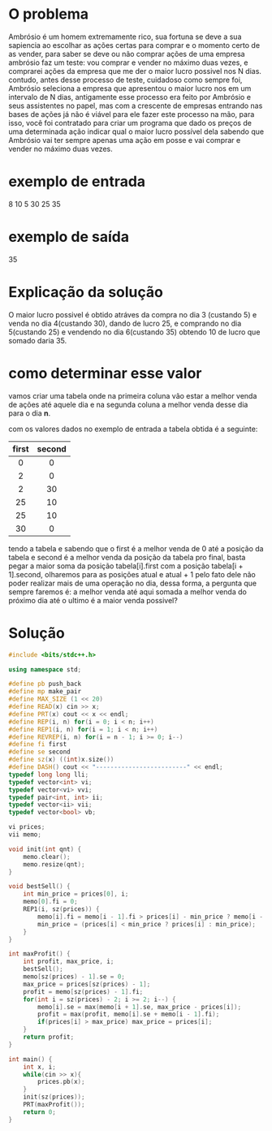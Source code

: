 # O problema
Ambrósio é um homem extremamente rico, sua fortuna se deve a sua sapiencia ao escolhar as ações certas para comprar e o momento certo de as vender, para saber se deve ou não comprar ações de uma empresa ambrósio faz um teste:
vou comprar e vender no máximo duas vezes, e comprarei ações da empresa que me der o maior lucro possivel nos N dias.
contudo, antes desse processo de teste, cuidadoso como sempre foi, Ambrósio seleciona a empresa que apresentou o maior lucro nos em um intervalo de N dias, antigamente esse processo era feito por Ambrósio e seus assistentes no papel, mas com a crescente de empresas entrando nas bases de ações já não é viável para ele fazer este processo na mão, para isso, você foi contratado para criar um programa que dado os preços de uma determinada ação indicar qual o maior lucro possível dela sabendo que Ambrósio vai ter sempre apenas uma ação em posse e vai comprar e vender no máximo duas vezes.

# exemplo de entrada
8 10 5 30 25 35

# exemplo de saída
35

# Explicação da solução
O maior lucro possivel é obtido atráves da compra no dia 3 (custando 5) e venda no dia 4(custando 30), dando de lucro 25, e comprando no dia 5(custando 25) e vendendo no dia 6(custando 35) obtendo 10 de lucro que somado daria 35.

# como determinar esse valor
vamos criar uma tabela onde na primeira coluna vão estar a melhor venda de ações até aquele dia e na segunda coluna a melhor venda desse dia para o dia __n__.

com os valores dados no exemplo de entrada a tabela obtida é a seguinte:

| first  | second |
| :----: | :----: |
| 0      | 0      |
| 2      | 0      |
| 2      | 30     |
| 25     | 10     |
| 25     | 10     |
| 30     | 0      |

tendo a tabela e sabendo que o first é a melhor venda de 0 até a posição da tabela e second é a melhor venda da posição da tabela pro final, basta pegar a maior soma da posição tabela[i].first com a posição tabela[i + 1].second, olharemos para as posições atual e atual + 1 pelo fato dele não poder realizar mais de uma operação no dia, dessa forma, a pergunta que sempre faremos é: a melhor venda até aqui somada a melhor venda do próximo dia até o ultimo é a maior venda possivel?

# Solução
```C++
#include <bits/stdc++.h>

using namespace std;

#define pb push_back
#define mp make_pair 
#define MAX_SIZE (1 << 20)
#define READ(x) cin >> x;
#define PRT(x) cout << x << endl;
#define REP(i, n) for(i = 0; i < n; i++)
#define REP1(i, n) for(i = 1; i < n; i++)
#define REVREP(i, n) for(i = n - 1; i >= 0; i--)
#define fi first
#define se second
#define sz(x) ((int)x.size())
#define DASH() cout << "-------------------------" << endl;
typedef long long lli;
typedef vector<int> vi;
typedef vector<vi> vvi;
typedef pair<int, int> ii;
typedef vector<ii> vii;
typedef vector<bool> vb;

vi prices;
vii memo;

void init(int qnt) {
	memo.clear();
	memo.resize(qnt);
}

void bestSell() {
	int min_price = prices[0], i;
	memo[0].fi = 0;
	REP1(i, sz(prices)) {
		memo[i].fi = memo[i - 1].fi > prices[i] - min_price ? memo[i - 1].fi : prices[i] - min_price;
		min_price = (prices[i] < min_price ? prices[i] : min_price);
	}
}

int maxProfit() {
	int profit, max_price, i;
	bestSell();
	memo[sz(prices) - 1].se = 0;
	max_price = prices[sz(prices) - 1];
	profit = memo[sz(prices) - 1].fi;
	for(int i = sz(prices) - 2; i >= 2; i--) {
		memo[i].se = max(memo[i + 1].se, max_price - prices[i]);
		profit = max(profit, memo[i].se + memo[i - 1].fi);
		if(prices[i] > max_price) max_price = prices[i];
	}
	return profit;
}

int main() {
	int x, i;
	while(cin >> x){
		prices.pb(x);
	}
	init(sz(prices));
	PRT(maxProfit());
	return 0;
}
```

